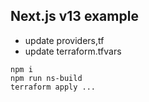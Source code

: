 ## Next.js v13 example

- update providers,tf
- update terraform.tfvars


```
npm i
npm run ns-build
terraform apply ...
```
